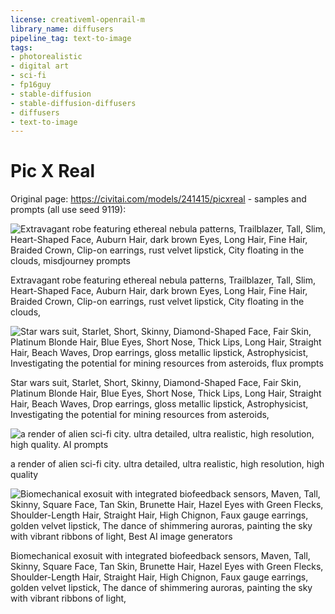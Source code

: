 ```yaml
---
license: creativeml-openrail-m
library_name: diffusers
pipeline_tag: text-to-image
tags:
- photorealistic
- digital art
- sci-fi
- fp16guy
- stable-diffusion
- stable-diffusion-diffusers
- diffusers
- text-to-image
---
```


# Pic X Real

Original page: https://civitai.com/models/241415/picxreal - samples and prompts (all use seed 9119):

![Extravagant robe featuring ethereal nebula patterns, Trailblazer, Tall, Slim, Heart-Shaped Face, Auburn Hair, dark brown Eyes, Long Hair, Fine Hair, Braided Crown, Clip-on earrings, rust velvet lipstick, City floating in the clouds, misdjourney prompts](https://cdn-uploads.huggingface.co/production/uploads/63239b8370edc53f51cd5d42/8zQQd48MEjYuRPZ9ocZX9.png)

Extravagant robe featuring ethereal nebula patterns, Trailblazer, Tall, Slim, Heart-Shaped Face, Auburn Hair, dark brown Eyes, Long Hair, Fine Hair, Braided Crown, Clip-on earrings, rust velvet lipstick, City floating in the clouds, 

![Star wars suit, Starlet, Short, Skinny, Diamond-Shaped Face, Fair Skin, Platinum Blonde Hair, Blue Eyes, Short Nose, Thick Lips, Long Hair, Straight Hair, Beach Waves, Drop earrings, gloss metallic lipstick, Astrophysicist, Investigating the potential for mining resources from asteroids, flux prompts](https://cdn-uploads.huggingface.co/production/uploads/63239b8370edc53f51cd5d42/1BP7F_MjjO2mWCQKvhZkz.png)

Star wars suit, Starlet, Short, Skinny, Diamond-Shaped Face, Fair Skin, Platinum Blonde Hair, Blue Eyes, Short Nose, Thick Lips, Long Hair, Straight Hair, Beach Waves, Drop earrings, gloss metallic lipstick, Astrophysicist, Investigating the potential for mining resources from asteroids, 

![a render of alien sci-fi city. ultra detailed, ultra realistic, high resolution, high quality. AI prompts](https://cdn-uploads.huggingface.co/production/uploads/63239b8370edc53f51cd5d42/jJBdE_jgw5sQr-QInCZqB.png)

a render of alien sci-fi city. ultra detailed, ultra realistic, high resolution, high quality

![Biomechanical exosuit with integrated biofeedback sensors, Maven, Tall, Skinny, Square Face, Tan Skin, Brunette Hair, Hazel Eyes with Green Flecks, Shoulder-Length Hair, Straight Hair, High Chignon, Faux gauge earrings, golden velvet lipstick, The dance of shimmering auroras, painting the sky with vibrant ribbons of light, Best AI image generators](https://cdn-uploads.huggingface.co/production/uploads/63239b8370edc53f51cd5d42/-QCZk-GQw2pWXkkPqbrsS.png)

Biomechanical exosuit with integrated biofeedback sensors, Maven, Tall, Skinny, Square Face, Tan Skin, Brunette Hair, Hazel Eyes with Green Flecks, Shoulder-Length Hair, Straight Hair, High Chignon, Faux gauge earrings, golden velvet lipstick, The dance of shimmering auroras, painting the sky with vibrant ribbons of light, 